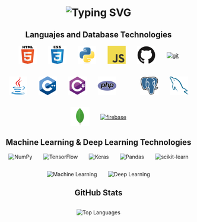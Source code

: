 <div align="center">

  <h1>
     
  
  ![Typing SVG](https://readme-typing-svg.herokuapp.com/?color=02D9F7FF&size=35&center=true&vCenter=true&width=1000&lines=Hi+There,+Welcome+to+my+Github+profile!)
  </h1>
  
  ## Languajes and Database Technologies
  
  <div style="display: flex; flex-wrap: wrap; justify-content: center; gap: 30px; align-items: center; margin-bottom: 20px;">
    <a href="https://www.w3.org/html/" target="_blank">
    <img src="https://raw.githubusercontent.com/devicons/devicon/master/icons/html5/html5-original-wordmark.svg" alt="html5" width="50" height="50"/>
  </a>
  <a href="https://www.w3schools.com/css/" target="_blank">
    <img src="https://raw.githubusercontent.com/devicons/devicon/master/icons/css3/css3-original-wordmark.svg" alt="css3" width="50" height="50"/>
  </a>
  <a href="https://www.python.org" target="_blank">
    <img src="https://raw.githubusercontent.com/devicons/devicon/master/icons/python/python-original.svg" alt="python" width="50" height="50"/>
  </a>
  <a href="https://developer.mozilla.org/en-US/docs/Web/JavaScript" target="_blank">
    <img src="https://raw.githubusercontent.com/devicons/devicon/master/icons/javascript/javascript-original.svg" alt="javascript" width="50" height="50"/>
  </a>
<a href="https://desktop.github.com/" target="_blank">
  <img src="https://raw.githubusercontent.com/devicons/devicon/master/icons/github/github-original.svg" alt="github" width="50" height="50"/>
</a>
  <a href="https://git-scm.com/" target="_blank">
    <img src="https://www.vectorlogo.zone/logos/git-scm/git-scm-icon.svg" alt="git" width="50" height="50"/>
  </a>
  <a href="https://www.java.com/" target="_blank">
    <img src="https://raw.githubusercontent.com/devicons/devicon/master/icons/java/java-original.svg" alt="java" width="50" height="50"/>
  </a>
  <a href="https://isocpp.org/" target="_blank">
    <img src="https://raw.githubusercontent.com/devicons/devicon/master/icons/cplusplus/cplusplus-original.svg" alt="c++" width="50" height="50"/>
  </a>
  <a href="https://learn.microsoft.com/en-us/dotnet/csharp/" target="_blank">
    <img src="https://raw.githubusercontent.com/devicons/devicon/master/icons/csharp/csharp-original.svg" alt="c#" width="50" height="50"/>
  </a>
  <a href="https://www.php.net/" target="_blank">
    <img src="https://raw.githubusercontent.com/devicons/devicon/master/icons/php/php-original.svg" alt="php" width="50" height="50"/>
  </a>
    
  &nbsp;

  <a href="https://www.postgresql.org/" target="_blank">
    <img src="https://raw.githubusercontent.com/devicons/devicon/master/icons/postgresql/postgresql-original.svg" alt="postgresql" width="50" height="50"/>
  </a>
  <a href="https://www.mysql.com/" target="_blank">
    <img src="https://raw.githubusercontent.com/devicons/devicon/master/icons/mysql/mysql-original.svg" alt="mysql" width="50" height="50"/>
  </a>
  <a href="https://www.mongodb.com/" target="_blank">
    <img src="https://raw.githubusercontent.com/devicons/devicon/master/icons/mongodb/mongodb-original.svg" alt="mongodb" width="50" height="50"/>
  </a>
  <a href="https://firebase.google.com/" target="_blank">
    <img src="https://cdn.jsdelivr.net/gh/devicons/devicon@latest/icons/firebase/firebase-original-wordmark.svg" alt="firebase" width="50" height="50"/>     
  </a>
</div>
  
## Machine Learning & Deep Learning Technologies
<div style="display: flex; flex-wrap: wrap; justify-content: center; gap: 30px; align-items: center; margin-bottom: 20px;">
  <img src="https://img.shields.io/badge/numpy-%23013243.svg?style=flat&logo=numpy&logoColor=white&width=200" alt="NumPy"/>
  <img src="https://img.shields.io/badge/TensorFlow-%23FF6F00.svg?style=flat-square&logo=TensorFlow&logoColor=white&width=200" alt="TensorFlow"/>
  <img src="https://img.shields.io/badge/Keras-%23D00000.svg?style=flat&logo=Keras&logoColor=white&width=200" alt="Keras"/>
  <img src="https://img.shields.io/badge/pandas-%23150458.svg?style=plastic&logo=pandas&logoColor=white&width=200" alt="Pandas"/>
  <img src="https://img.shields.io/badge/scikit--learn-%23F7931E.svg?style=flat&logo=scikit-learn&logoColor=white&width=200" alt="scikit-learn"/>
  <img src="https://img.shields.io/badge/Machine%20Learning-%2301336C.svg?style=flat&logo=python&logoColor=white&width=200" alt="Machine Learning"/>
  <img src="https://img.shields.io/badge/Deep%20Learning-%23FF6F00.svg?style=flat&logo=python&logoColor=white&width=200" alt="Deep Learning"/>
</div>

  ## GitHub Stats
  <div style="display: flex; flex-direction: column; align-items: center; justify-content: center;">
  
  ![Top Languages](https://github-readme-stats.vercel.app/api/top-langs/?username=efrainsalzar&layout=compact&bg_color=000000&title_color=ffffff&icon_color=ffffff&text_color=ffffff&border_radius=10)
  
  </div>
</div>
